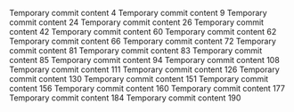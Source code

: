 Temporary commit content 4
Temporary commit content 9
Temporary commit content 24
Temporary commit content 26
Temporary commit content 42
Temporary commit content 60
Temporary commit content 62
Temporary commit content 66
Temporary commit content 72
Temporary commit content 81
Temporary commit content 83
Temporary commit content 85
Temporary commit content 94
Temporary commit content 108
Temporary commit content 111
Temporary commit content 126
Temporary commit content 130
Temporary commit content 151
Temporary commit content 156
Temporary commit content 160
Temporary commit content 177
Temporary commit content 184
Temporary commit content 190
